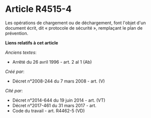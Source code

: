 # Article R4515-4

Les opérations de chargement ou de déchargement, font l'objet d'un document écrit, dit « protocole de sécurité », remplaçant
le plan de prévention.

**Liens relatifs à cet article**

_Anciens textes_:

  - Arrêté du 26 avril 1996 - art. 2 al 1 (Ab)

_Créé par_:

  - Décret n°2008-244 du 7 mars 2008 - art. (V)

_Cité par_:

  - Décret n°2014-644 du 19 juin 2014 - art. (VT)
  - Décret n°2017-461 du 31 mars 2017 - art.
  - Code du travail - art. R4462-5 (VD)
